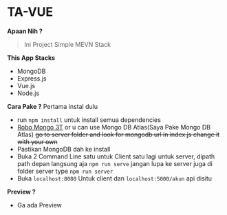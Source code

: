 # TA-VUE

**Apaan Nih ?**
  > Ini Project Simple MEVN Stack
  
 **This App Stacks**
  - MongoDB
  - Express.js
  - Vue.js
  - Node.js
  
  **Cara Pake ?**
 Pertama instal dulu
  - run ``npm install`` untuk install semua dependencies
  - [Robo Mongo 3T](https://robomongo.org/) or u can use Mongo DB Atlas(Saya Pake Mongo DB Atlas) ~~go to server folder and look for mongodb url in index.js change it with your own~~
  - Pastikan MongoDB dah ke install 
  - Buka 2 Command Line satu untuk Client satu lagi untuk server, dipath path depan langsung aja ``npm run serve`` jangan lupa ke server juga di folder server type ``npm run server``
  - Buka ``localhost:8080`` Untuk client dan ``localhost:5000/akun`` api disitu
  
  **Preview ?**
  - Ga ada Preview
